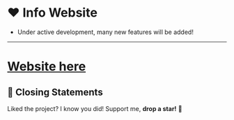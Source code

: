 # ❤ Info Website
* Under active development, many new features will be added!

---
# [Website here](https://gotflamingo.github.io/)

## 📜 Closing Statements

Liked the project? I know you did! Support me, **drop a star!** 🙏
